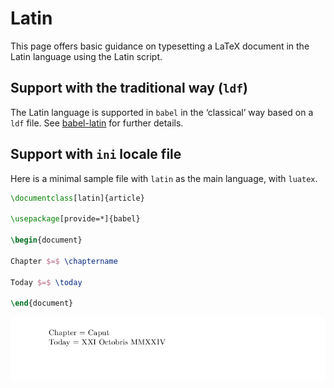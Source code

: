# Latin

This page offers basic guidance on typesetting a LaTeX document in the
Latin language using the Latin script.

## Support with the traditional way (`ldf`)

The Latin language is supported in `babel` in the ‘classical’ way
based on a `ldf` file. See [babel-latin](https://ctan.org/pkg/babel-latin)
for further details.

## Support with `ini` locale file

Here is a minimal sample file with `latin` as the main language, with `luatex`.

```tex
\documentclass[latin]{article}

\usepackage[provide=*]{babel}

\begin{document}

Chapter $=$ \chaptername

Today $=$ \today

\end{document}
```

![](../media/locale-latin.png)